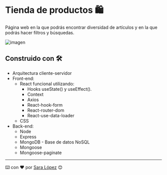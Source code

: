 # Tienda de productos 🛍️
Página web en la que podrás encontrar diversidad de artículos y en la que podrás hacer filtros y búsquedas.

![imagen](https://github.com/Saralopezlovon/TiendaProductos/blob/main/client/src/assets/webTienda.gif)

## Construido con 🛠️
* Arquitectura cliente-servidor
* Front-end:
    - React funcional utilizando:
        - Hooks useState() y useEffect().
        - Context
        - Axios
        - React-hook-form
        - React-router-dom        
        - React-use-data-loader
    - CSS
* Back-end:
    - Node
    - Express
    - MongoDB - Base de datos NoSQL
    - Mongoose
    - Mongoose-paginate


---
⌨️ con ❤️ por [Sara López](https://github.com/Saralopezlovon) 😊